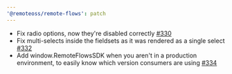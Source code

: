 ```yaml
---
'@remoteoss/remote-flows': patch
---
```


- Fix radio options, now they're disabled correctly [#330](https://github.com/remoteoss/remote-flows/pull/330)
- Fix multi-selects inside the fieldsets as it was rendered as a single select [#332](https://github.com/remoteoss/remote-flows/pull/332)
- Add window.RemoteFlowsSDK when you aren't in a production environment, to easily know which version consumers are using [#334](https://github.com/remoteoss/remote-flows/pull/334)
